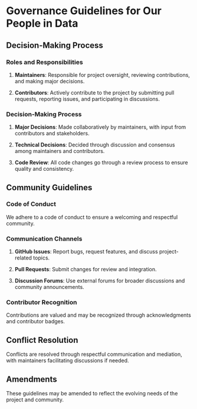 # Governance Guidelines for Our People in Data

## Decision-Making Process

### Roles and Responsibilities

1. **Maintainers**: Responsible for project oversight, reviewing contributions, and making major decisions.
   
2. **Contributors**: Actively contribute to the project by submitting pull requests, reporting issues, and participating in discussions.

### Decision-Making Process

1. **Major Decisions**: Made collaboratively by maintainers, with input from contributors and stakeholders.

2. **Technical Decisions**: Decided through discussion and consensus among maintainers and contributors.

3. **Code Review**: All code changes go through a review process to ensure quality and consistency.

## Community Guidelines

### Code of Conduct

We adhere to a code of conduct to ensure a welcoming and respectful community.

### Communication Channels

1. **GitHub Issues**: Report bugs, request features, and discuss project-related topics.

2. **Pull Requests**: Submit changes for review and integration.

3. **Discussion Forums**: Use external forums for broader discussions and community announcements.

### Contributor Recognition

Contributions are valued and may be recognized through acknowledgments and contributor badges.

## Conflict Resolution

Conflicts are resolved through respectful communication and mediation, with maintainers facilitating discussions if needed.

## Amendments

These guidelines may be amended to reflect the evolving needs of the project and community.

